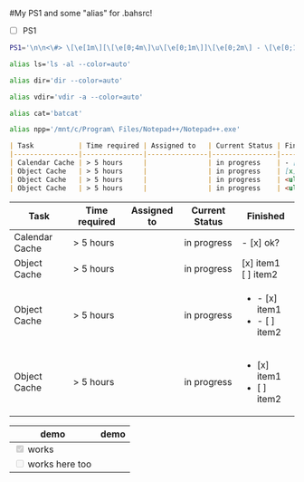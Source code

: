 #My PS1 and some "alias" for .bahsrc!

- [ ] PS1
 ```sh
PS1='\n\n<\#> \[\e[1m\][\[\e[0;4m\]\u\[\e[0;1m\]]\[\e[0;2m\] - \[\e[0;1m\][\[\e[0m\]\w\[\e[1m\]]\[\e[0;2m\] - \[\e[0;1m\]|\[\e[0;97;2m\]$(ip route get 1.1.1.1 | awk -F"src " '"'"'NR == 1{ split($2, a," ");print a[1]}'"'"')\[\e[0;1m\]|\n\[\e[2m\]>_\[\e[0m\]'
```

```sh
alias ls='ls -al --color=auto'
```

```sh
alias dir='dir --color=auto'
```

```sh
alias vdir='vdir -a --color=auto'
```

```sh
alias cat='batcat'
```

```sh
alias npp='/mnt/c/Program\ Files/Notepad++/Notepad++.exe'
```
```markdown
| Task           | Time required | Assigned to   | Current Status | Finished                                           | 
|----------------|---------------|---------------|----------------|----------------------------------------------------|
| Calendar Cache | > 5 hours     |               | in progress    | - [x] ok?                                          |
| Object Cache   | > 5 hours     |               | in progress    | [x] item1<br/>[ ] item2                            |
| Object Cache   | > 5 hours     |               | in progress    | <ul><li>- [x] item1</li><li>- [ ] item2</li></ul>  |
| Object Cache   | > 5 hours     |               | in progress    | <ul><li>[x] item1</li><li>[ ] item2</li></ul>      |
```


| Task           | Time required | Assigned to   | Current Status | Finished | 
|----------------|---------------|---------------|----------------|-----------|
| Calendar Cache | > 5 hours  |  | in progress | - [x] ok?
| Object Cache   | > 5 hours  |  | in progress | [x] item1<br/>[ ] item2
| Object Cache   | > 5 hours  |  | in progress | <ul><li>- [x] item1</li><li>- [ ] item2</li></ul>
| Object Cache   | > 5 hours  |  | in progress | <ul><li>[x] item1</li><li>[ ] item2</li></ul>


| demo                                              | demo |
| ------------------------------------------------- | ---- |
| <input type="checkbox" disabled checked /> works  |      |
| <input type="checkbox" disabled /> works here too |      |
